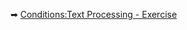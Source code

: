 ➡ [Conditions:Text Processing - Exercise](https://judge.softuni.org/Contests/Compete/DownloadResource/40508)
